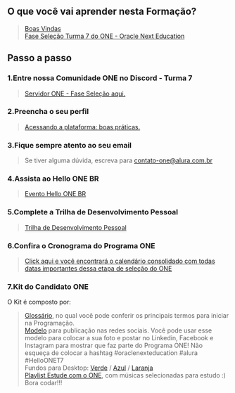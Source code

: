 ## O que você vai aprender nesta Formação?
> [Boas Vindas](https://youtu.be/zJacAHXJbX0)  
> [Fase Seleção Turma 7 do ONE - Oracle Next Education](https://cursos.alura.com.br/formacao-fase-selecao-one7)

## Passo a passo

### 1.Entre nossa Comunidade ONE no Discord - Turma 7
> [Servidor ONE - Fase Seleção aqui.](https://discord.com/invite/fT9hsD93uz)  

### 2.Preencha o seu perfil
> [Acessando a plataforma: boas práticas.](https://youtu.be/EU_4PWXMCkI)

### 3.Fique sempre atento ao seu email
> Se tiver alguma dúvida, escreva para contato-one@alura.com.br

### 4.Assista ao Hello ONE BR
> [Evento Hello ONE BR](https://youtu.be/hKLckoXY9Hk)


### 5.Complete a Trilha de Desenvolvimento Pessoal
> [Trilha de Desenvolvimento Pessoal](https://cursos.alura.com.br/formacao-desenvolvimento-pessoal-turma7-one)

### 6.Confira o Cronograma do Programa ONE
> [Click aqui e você encontrará o calendário consolidado com todas datas importantes dessa etapa de seleção do ONE](https://grupoalura.notion.site/Cronograma-ONE-Turma-7-Etapa-de-Sele-o-BR-d3e4636d7e774441a450c39e1b5213dc?pvs=4)

### 7.Kit do Candidato ONE
O Kit é composto por:  
> [Glossário](https://caelum-online-public.s3.amazonaws.com/oracle-one-fase2/one-br-kit-boas-vindas/%5BBR%5D+Gloss%C3%A1rio+ONE.pdf), no qual você pode conferir os principais termos para iniciar na Programação.  
> [Modelo](https://cdn3.gnarususercontent.com.br/Oracle-ONE/Template%20ONE%20candidato_PT%20v3.pptx) para publicação nas redes sociais. Você pode usar esse modelo para colocar a sua foto e postar no Linkedin, Facebook e Instagram para mostrar que faz parte do Programa ONE! Não esqueça de colocar a hashtag #oraclenexteducation #alura #HelloONET7  
>  Fundos para Desktop: [Verde](https://caelum-online-public.s3.amazonaws.com/oracle-one-fase2/one-br-kit-finalizacao/BG_ONE_ZOOM_PT_%283%29%5B1%5D.png) / [Azul](https://caelum-online-public.s3.amazonaws.com/oracle-one-fase2/one-br-kit-finalizacao/BG_ONE_ZOOM_PT_%281%29%5B1%5D.png) / [Laranja](https://caelum-online-public.s3.amazonaws.com/oracle-one-fase2/one-br-kit-boas-vindas/ONE+desktop+2.png)  
> [Playlist Estude com o ONE](https://open.spotify.com/playlist/5NRER2mlrf1fpME1j4sajL?si=znZnf86pRvWHIjJYYVTueA), com músicas selecionadas para estudo :)  
Bora codar!!!